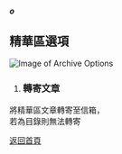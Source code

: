 ##### o
## 精華區選項

![Image of Archive Options](../v1/images/archive_options.png) 

1. ### 轉寄文章
將精華區文章轉寄至信箱，  
若為目錄則無法轉寄  
  
[返回首頁](https://kimieno.github.io/android.pitt) 